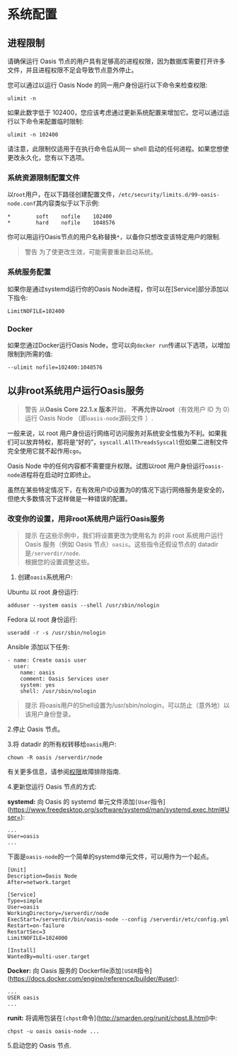 # 系统配置

## 进程限制

请确保运行 Oasis 节点的用户具有足够高的进程权限，因为数据库需要打开许多文件，并且进程权限不足会导致节点意外停止。

您可以通过以运行 Oasis Node 的同一用户身份运行以下命令来检查权限:

```
ulimit -n

```

如果此数字低于 102400，您应该考虑通过更新系统配置来增加它。您可以通过运行以下命令来配置临时限制:

```
ulimit -n 102400

```

请注意，此限制仅适用于在执行命令后从同一 shell 启动的任何进程。如果您想使更改永久化，您有以下选项。

### 系统资源限制配置文件

以r`oot`用户，在以下路径创建配置文件，`/etc/security/limits.d/99-oasis-node.conf`其内容类似于以下示例:

```
*        soft    nofile    102400
*        hard    nofile    1048576

```

你可以用运行Oasis节点的用户名称替换`*`，以备你只想改变该特定用户的限制.

> 警告  为了使更改生效，可能需要重新启动系统。

### 系统服务配置

如果你是通过systemd运行你的Oasis Node进程，你可以在[Service]部分添加以下指令:

```
LimitNOFILE=102400

```

### Docker

如果您通过Docker运行Oasis Node，您可以向`docker run`传递以下选项，以增加限制到所需的值:

```
--ulimit nofile=102400:1048576

```

## 以非root系统用户运行Oasis服务

> 警告  从**Oasis Core 22.1.x 版本**开始， **不再允许以root**（有效用户 ID 为 0）运行 Oasis Node （即`oasis-node`源码文件 ）.

一般来说，以 root 用户身份运行网络可访问服务对系统安全性极为不利。如果我们可以放弃特权，那将是“好的”，`syscall.AllThreadsSyscall`但如果二进制文件完全使用它就不起作用`cgo`。

Oasis Node 中的任何内容都不需要提升权限。试图以root 用户身份运行`oasis-node`进程将在启动时立即终止。

虽然在某些特定情况下，在有效用户ID设置为0的情况下运行网络服务是安全的，但绝大多数情况下这样做是一种错误的配置。

### 改变你的设置，用非root系统用户运行Oasis服务

> 提示 
在这些示例中，我们将设置更改为使用名为 的非 root 系统用户运行 Oasis 服务（例如 Oasis 节点）`oasis`。这些指令还假设节点的 datadir 是`/serverdir/node`.  
根据您的设置调整这些。

1. 创建`oasis`系统用户:

Ubuntu 以 root 身份运行:

```
adduser --system oasis --shell /usr/sbin/nologin

```

Fedora 以 root 身份运行:

```
useradd -r -s /usr/sbin/nologin

```

Ansible 添加以下任务:

```
- name: Create oasis user
  user:
    name: oasis
    comment: Oasis Services user
    system: yes
    shell: /usr/sbin/nologin

```

> 提示  将oasis用户的Shell设置为/usr/sbin/nologin，可以防止（意外地）以该用户身份登录。

2.停止 Oasis 节点。

3.将 datadir 的所有权转移给`oasis`用户:

```
chown -R oasis /serverdir/node

```

有关更多信息，请参阅[权限](https://docs.oasis.dev/general/run-a-node/troubleshooting#invalid-permissions)故障排除指南.

4.更新您运行 Oasis 节点的方式:

**systemd:** 向 Oasis 的 systemd 单元文件添加`[User`指令](https://www.freedesktop.org/software/systemd/man/systemd.exec.html#User=):

```
...
User=oasis
...

```

下面是`oasis-node`的一个简单的systemd单元文件，可以用作为一个起点。

```
[Unit]
Description=Oasis Node
After=network.target

[Service]
Type=simple
User=oasis
WorkingDirectory=/serverdir/node
ExecStart=/serverdir/bin/oasis-node --config /serverdir/etc/config.yml
Restart=on-failure
RestartSec=3
LimitNOFILE=1024000

[Install]
WantedBy=multi-user.target

```

**Docker:** 向 Oasis 服务的 Dockerfile添加`[USER`指令](https://docs.docker.com/engine/reference/builder/#user):

```
...
USER oasis
...

```

**runit:** 将调用包装在`[chpst`命令](http://smarden.org/runit/chpst.8.html)中:

```
chpst -u oasis oasis-node ...

```

5.启动您的 Oasis 节点.